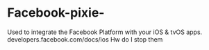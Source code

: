 # Facebook-pixie-
Used to integrate the Facebook Platform with your iOS &amp; tvOS apps.  developers.facebook.com/docs/ios
Hw do I stop them 
